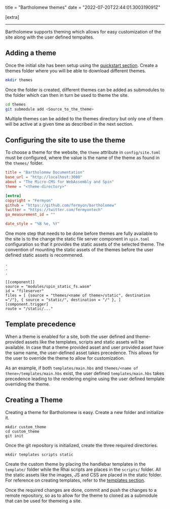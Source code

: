 title = "Bartholomew themes"
date = "2022-07-20T22:44:01.300319091Z"

[extra]

---

Bartholomew supports theming which allows for easy customization of the site along with the user defined tempaltes.

## Adding a theme

Once the initial site has been setup using the [quickstart section](/quickstart). Create a themes folder where you will be able to download different themes.
```bash
mkdir themes
```

Once the folder is created, different themes can be added as submodules to the folder which can then in turn be used to theme the site.

```bash
cd themes
git submodule add <Source_to_the_theme>
```

Multiple themes can be added to the themes directory but only one of them will be active at a given time as described in the next section.

## Configuring the site to use the theme

To choose a theme for the website, the `theme` attribute in `config/site.toml` must be configured, where the value is the name of the theme as found in the `themes/` folder.

```toml
title = "Bartholomew Documentation"
base_url = "http://localhost:3000"
about = "The Micro-CMS for WebAssembly and Spin"
theme = "<theme-directory>"

[extra]
copyright = "Fermyon"
github = "https://github.com/fermyon/bartholomew"
twitter = "https://twitter.com/fermyontech"
ga_measurement_id = ""

date_style = "%B %e, %Y"
```
One more step that needs to be done before themes are fully available to the site is to the change the static file server component in `spin.toml` configuration so that it provides the static assets of the selected theme. The convention of mounting the static assets of the themes before the user defined static assets is recommened.  

```
.
.
.

[[component]]
source = "modules/spin_static_fs.wasm"
id = "fileserver"
files = [ {source = "themes/<name of theme>/static", destination ="/"}, { source = "static/", destination = "/" }, ]
[component.trigger]
route = "/static/..."

```


## Template precedence

When a theme is enabled for a site, both the user defined and theme-provided assets like the templates, scripts and static assets will be available. In case that a theme provided asset and user provided asset have the same name, the user-defined asset takes precedence. This allows for the user to override the theme to allow for customization. 

As an example, if both `templates/main.hbs` and `themes/<name of thene>/templates/main.hbs` exist, the user defined `templates/main.hbs` takes precedence leading to the rendering engine using the user defined template overriding the theme.

## Creating a Theme

Creating  a theme for Bartholomew is easy. Create a new folder and initialize it.

```
mkdir custom_theme
cd custom_theme
git init
```

Once the git repository is initialized, create the three required directories.
```
mkdir templates scripts static
```

Create the custom theme by placing the handlebar templates in the `template/` folder while the Rhai scripts are places in the `scripts/` folder. All the static assets like the images, JS and CSS are placed in the static folder. For reference on creating templates, refer to the [templates section](/templates).

Once the required changes are done, commit and push the changes to a remote repository, so as to allow for the theme to cloned as a submodule that can be used for themeing a site. 
